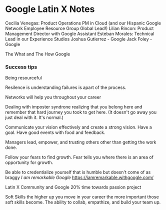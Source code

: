 # Google Latin X Notes
Cecilia Venegas: Product Operations PM in Cloud (and our Hispanic Google Network Employee Resource Group Global Lead!)
Lilian Rincon: Product Management Director with Google Assistant
Esteban Morales: Technical Lead in our Experience Studios
Joshua Gutierrez - Google
Jack Foley - Google

The What and The How Google

### Success tips
Being resourceful

Resilence is understanding failures is apart of the process.

Networks will help you throughout your career

Dealing with imposter syndrone realizing that you belong here and remember that hard journey you took to get here. (It doesn't go away you just deal with it. It's normal.)

Communicate your vision effectively and create a strong vision. Have a goal. Have good events with food and feedback.

Managers lead, empower, and trusting others other than getting the work done.

Follow your fears to find growth. Fear tells you where there is an area of opportunity for growth.

Be able to credentialize yourself that is humble but doesn't come of as braggy 
*I am remarkable Google*
https://iamremarkable.withgoogle.com/

Latin X Community and Google
20% time towards passion project

Soft Skills the higher up you move in your career the more important those soft skills become. The ability to collab, empathize, and build your team up.